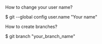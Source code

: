 How to change your user name?

$ git --global config user.name "Your name"

How to create branches?

$ git branch "your_branch_name"

